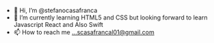 - 👋 Hi, I’m @stefanocasafranca
- 🌱 I’m currently learning HTML5 and CSS but looking forward to learn Javascript React and Also Swift
- 📫 How to reach me ...scasafrancal01@gmail.com
